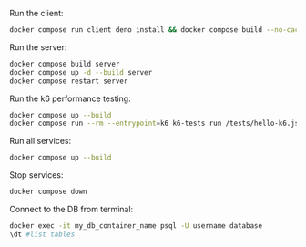 Run the client:

```sh
docker compose run client deno install && docker compose build --no-cache && docker compos e up --remove-orphans
```

Run the server:

```sh
docker compose build server
docker compose up -d --build server
docker compose restart server
```

Run the k6 performance testing:

```sh
docker compose up --build
docker compose run --rm --entrypoint=k6 k6-tests run /tests/hello-k6.js
```

Run all services:

```sh
docker compose up --build
```

Stop services:

```sh
docker compose down
```

Connect to the DB from terminal:

```sh
docker exec -it my_db_container_name psql -U username database
\dt #list tables
```
